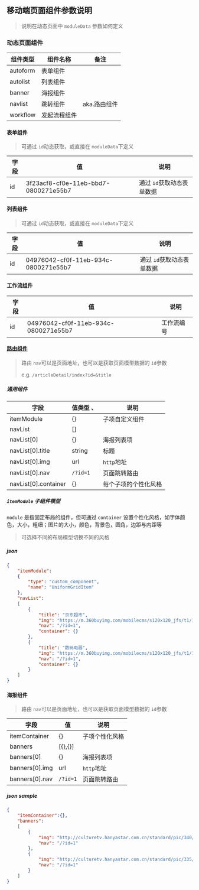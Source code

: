 ## 移动端页面组件参数说明

> 说明在动态页面中 `moduleData` 参数如何定义

### 动态页面组件

| 组件类型 | 组件名称     | 备注         |
| -------- | ------------ | ------------ |
| autoform | 表单组件     |              |
| autolist | 列表组件     |              |
| banner   | 海报组件     |              |
| navlist  | 跳转组件     | aka.路由组件 |
| workflow | 发起流程组件 |              |

#### 表单组件

> 可通过 `id`动态获取，或直接在 `moduleData`下定义

| 字段 | 值                                   | 说明                        |
| ---- | ------------------------------------ | --------------------------- |
| id   | 3f23acf8-cf0e-11eb-bbd7-0800271e55b7 | 通过 `id`获取动态表单数据 |

#### 列表组件

> 可通过 `id`动态获取，或直接在 `moduleData`下定义

| 字段 | 值                                   | 说明                        |
| ---- | ------------------------------------ | --------------------------- |
| id   | 04976042-cf0f-11eb-934c-0800271e55b7 | 通过 `id`获取动态表单数据 |

#### 工作流组件

| 字段 | 值                                   | 说明       |
| ---- | ------------------------------------ | ---------- |
| id   | 04976042-cf0f-11eb-934c-0800271e55b7 | 工作流编号 |

#### [路由组件](./各类组件说明/路由组件.md)

> 路由 `nav`可以是页面地址，也可以是获取页面模型数据的 `id`参数
>
> e.g. `/articleDetail/index?id=&title`

##### 通用组件

| 字段                 | 值类型       、 | 说明                 |
| -------------------- | --------------- | -------------------- |
| itemModule           | {}              | 子项自定义组件       |
| navList              | []              |                      |
| navList[0]           | {}              | 海报列表项           |
| navList[0].title     | string          | 标题                 |
| navList[0].img       | url             | `http`地址         |
| navList[0].nav       | `/?id=1`      | 页面跳转路由         |
| navList[0].container | {}              | 每个子项的个性化风格 |

##### `itemModule` 子组件模型

`module` 是指固定布局的组件，但可通过 `container` 设置个性化风格，如字体颜色，大小，粗细；图片的大小，颜色，背景色，圆角，边距与内距等

> 可选择不同的布局模型切换不同的风格

##### json

```json
{
    "itemModule": 
    {
        "type": "custom_component",
        "name": "UniformGridItem"
    },
    "navList": 
    [
        {
            "title": "京东超市",
            "img": "https://m.360buyimg.com/mobilecms/s120x120_jfs/t1/125678/35/5947/4868/5efbf28cEbf04a25a/e2bcc411170524f0.png",
            "nav": "/?id=1", 
            "container": {}
        },
        {
            "title": "数码电器",
            "img": "https://m.360buyimg.com/mobilecms/s120x120_jfs/t1/135931/4/3281/5598/5efbf2c0Edbdc82c7/ed9861b4ddfb9f30.png",
            "nav": "/?id=1",
            "container": {}
        }
    ]
}
```

#### 海报组件

> 路由 `nav`可以是页面地址，也可以是获取页面模型数据的 `id`参数

| 字段           | 值         | 说明           |
| -------------- | ---------- | -------------- |
| itemContainer  | {}         | 子项个性化风格 |
| banners        | [{},{}]    |                |
| banners[0]     | {}         | 海报列表项     |
| banners[0].img | url        | `http`地址   |
| banners[0].nav | `/?id=1` | 页面跳转路由   |

##### json sample

```json
{
    "itemContainer":{},
    "banners": 
    [
        {
            "img": "http://culturetv.hanyastar.com.cn/standard/pic/340/888/1418/30910_2015-05-09.jpg",
            "nav": "/?id=1"
        },
        {
            "img": "http://culturetv.hanyastar.com.cn/standard/pic/335/369/3854/54844_2017-02-28.jpg",
            "nav": "/?id=1"
        }
    ]
}
```
